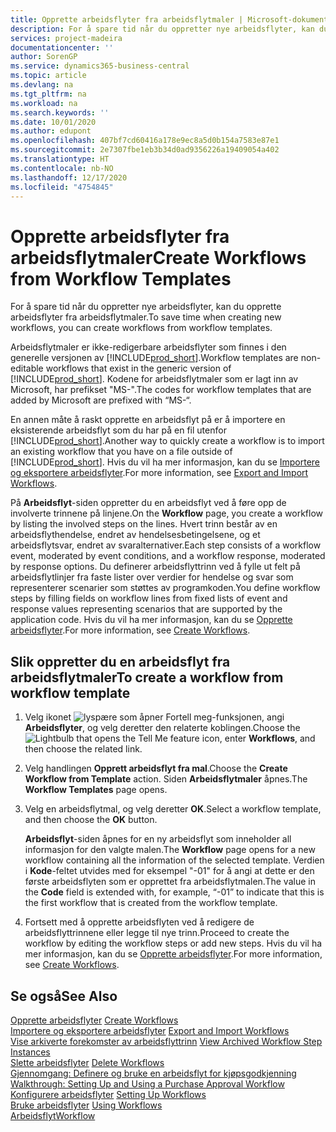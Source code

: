 ```yaml
---
title: Opprette arbeidsflyter fra arbeidsflytmaler | Microsoft-dokumentasjon
description: For å spare tid når du oppretter nye arbeidsflyter, kan du opprette arbeidsflyter fra arbeidsflytmaler.
services: project-madeira
documentationcenter: ''
author: SorenGP
ms.service: dynamics365-business-central
ms.topic: article
ms.devlang: na
ms.tgt_pltfrm: na
ms.workload: na
ms.search.keywords: ''
ms.date: 10/01/2020
ms.author: edupont
ms.openlocfilehash: 407bf7cd60416a178e9ec8a5d0b154a7583e87e1
ms.sourcegitcommit: 2e7307fbe1eb3b34d0ad9356226a19409054a402
ms.translationtype: HT
ms.contentlocale: nb-NO
ms.lasthandoff: 12/17/2020
ms.locfileid: "4754845"
---
```

# <a name="create-workflows-from-workflow-templates"></a><span data-ttu-id="46efc-103">Opprette arbeidsflyter fra arbeidsflytmaler</span><span class="sxs-lookup"><span data-stu-id="46efc-103">Create Workflows from Workflow Templates</span></span>
<span data-ttu-id="46efc-104">For å spare tid når du oppretter nye arbeidsflyter, kan du opprette arbeidsflyter fra arbeidsflytmaler.</span><span class="sxs-lookup"><span data-stu-id="46efc-104">To save time when creating new workflows, you can create workflows from workflow templates.</span></span>  

 <span data-ttu-id="46efc-105">Arbeidsflytmaler er ikke-redigerbare arbeidsflyter som finnes i den generelle versjonen av [!INCLUDE[prod_short](includes/prod_short.md)].</span><span class="sxs-lookup"><span data-stu-id="46efc-105">Workflow templates are non-editable workflows that exist in the generic version of [!INCLUDE[prod_short](includes/prod_short.md)].</span></span> <span data-ttu-id="46efc-106">Kodene for arbeidsflytmaler som er lagt inn av Microsoft, har prefikset "MS-".</span><span class="sxs-lookup"><span data-stu-id="46efc-106">The codes for workflow templates that are added by Microsoft are prefixed with “MS-“.</span></span>  

 <span data-ttu-id="46efc-107">En annen måte å raskt opprette en arbeidsflyt på er å importere en eksisterende arbeidsflyt som du har på en fil utenfor [!INCLUDE[prod_short](includes/prod_short.md)].</span><span class="sxs-lookup"><span data-stu-id="46efc-107">Another way to quickly create a workflow is to import an existing workflow that you have on a file outside of [!INCLUDE[prod_short](includes/prod_short.md)].</span></span> <span data-ttu-id="46efc-108">Hvis du vil ha mer informasjon, kan du se [Importere og eksportere arbeidsflyter](across-how-to-export-and-import-workflows.md).</span><span class="sxs-lookup"><span data-stu-id="46efc-108">For more information, see [Export and Import Workflows](across-how-to-export-and-import-workflows.md).</span></span>  

<span data-ttu-id="46efc-109">På **Arbeidsflyt**-siden oppretter du en arbeidsflyt ved å føre opp de involverte trinnene på linjene.</span><span class="sxs-lookup"><span data-stu-id="46efc-109">On the **Workflow** page, you create a workflow by listing the involved steps on the lines.</span></span> <span data-ttu-id="46efc-110">Hvert trinn består av en arbeidsflythendelse, endret av hendelsesbetingelsene, og et arbeidsflytsvar, endret av svaralternativer.</span><span class="sxs-lookup"><span data-stu-id="46efc-110">Each step consists of a workflow event, moderated by event conditions, and a workflow response, moderated by response options.</span></span> <span data-ttu-id="46efc-111">Du definerer arbeidsflyttrinn ved å fylle ut felt på arbeidsflytlinjer fra faste lister over verdier for hendelse og svar som representerer scenarier som støttes av programkoden.</span><span class="sxs-lookup"><span data-stu-id="46efc-111">You define workflow steps by filling fields on workflow lines from fixed lists of event and response values representing scenarios that are supported by the application code.</span></span> <span data-ttu-id="46efc-112">Hvis du vil ha mer informasjon, kan du se [Opprette arbeidsflyter](across-how-to-create-workflows.md).</span><span class="sxs-lookup"><span data-stu-id="46efc-112">For more information, see [Create Workflows](across-how-to-create-workflows.md).</span></span>  

## <a name="to-create-a-workflow-from-workflow-template"></a><span data-ttu-id="46efc-113">Slik oppretter du en arbeidsflyt fra arbeidsflytmaler</span><span class="sxs-lookup"><span data-stu-id="46efc-113">To create a workflow from workflow template</span></span>  
1.  <span data-ttu-id="46efc-114">Velg ikonet ![lyspære som åpner Fortell meg-funksjonen](media/ui-search/search_small.png "Fortell hva du vil gjøre"), angi **Arbeidsflyter**, og velg deretter den relaterte koblingen.</span><span class="sxs-lookup"><span data-stu-id="46efc-114">Choose the ![Lightbulb that opens the Tell Me feature](media/ui-search/search_small.png "Tell me what you want to do") icon, enter **Workflows**, and then choose the related link.</span></span>  
2.  <span data-ttu-id="46efc-115">Velg handlingen **Opprett arbeidsflyt fra mal**.</span><span class="sxs-lookup"><span data-stu-id="46efc-115">Choose the **Create Workflow from Template** action.</span></span> <span data-ttu-id="46efc-116">Siden **Arbeidsflytmaler** åpnes.</span><span class="sxs-lookup"><span data-stu-id="46efc-116">The **Workflow Templates** page opens.</span></span>  
3.  <span data-ttu-id="46efc-117">Velg en arbeidsflytmal, og velg deretter **OK**.</span><span class="sxs-lookup"><span data-stu-id="46efc-117">Select a workflow template, and then choose the **OK** button.</span></span>  

     <span data-ttu-id="46efc-118">**Arbeidsflyt**-siden åpnes for en ny arbeidsflyt som inneholder all informasjon for den valgte malen.</span><span class="sxs-lookup"><span data-stu-id="46efc-118">The **Workflow** page opens for a new workflow containing all the information of the selected template.</span></span> <span data-ttu-id="46efc-119">Verdien i **Kode**-feltet utvides med for eksempel "-01" for å angi at dette er den første arbeidsflyten som er opprettet fra arbeidsflytmalen.</span><span class="sxs-lookup"><span data-stu-id="46efc-119">The value in the **Code** field is extended with, for example, “-01” to indicate that this is the first workflow that is created from the workflow template.</span></span>  
4.  <span data-ttu-id="46efc-120">Fortsett med å opprette arbeidsflyten ved å redigere de arbeidsflyttrinnene eller legge til nye trinn.</span><span class="sxs-lookup"><span data-stu-id="46efc-120">Proceed to create the workflow by editing the workflow steps or add new steps.</span></span> <span data-ttu-id="46efc-121">Hvis du vil ha mer informasjon, kan du se [Opprette arbeidsflyter](across-how-to-create-workflows.md).</span><span class="sxs-lookup"><span data-stu-id="46efc-121">For more information, see [Create Workflows](across-how-to-create-workflows.md).</span></span>  

## <a name="see-also"></a><span data-ttu-id="46efc-122">Se også</span><span class="sxs-lookup"><span data-stu-id="46efc-122">See Also</span></span>  
 <span data-ttu-id="46efc-123">[Opprette arbeidsflyter](across-how-to-create-workflows.md) </span><span class="sxs-lookup"><span data-stu-id="46efc-123">[Create Workflows](across-how-to-create-workflows.md) </span></span>  
 <span data-ttu-id="46efc-124">[Importere og eksportere arbeidsflyter](across-how-to-export-and-import-workflows.md) </span><span class="sxs-lookup"><span data-stu-id="46efc-124">[Export and Import Workflows](across-how-to-export-and-import-workflows.md) </span></span>  
 <span data-ttu-id="46efc-125">[Vise arkiverte forekomster av arbeidsflyttrinn](across-how-to-view-archived-workflow-step-instances.md) </span><span class="sxs-lookup"><span data-stu-id="46efc-125">[View Archived Workflow Step Instances](across-how-to-view-archived-workflow-step-instances.md) </span></span>  
 <span data-ttu-id="46efc-126">[Slette arbeidsflyter](across-how-to-delete-workflows.md) </span><span class="sxs-lookup"><span data-stu-id="46efc-126">[Delete Workflows](across-how-to-delete-workflows.md) </span></span>  
 <span data-ttu-id="46efc-127">[Gjennomgang: Definere og bruke en arbeidsflyt for kjøpsgodkjenning](walkthrough-setting-up-and-using-a-purchase-approval-workflow.md) </span><span class="sxs-lookup"><span data-stu-id="46efc-127">[Walkthrough: Setting Up and Using a Purchase Approval Workflow](walkthrough-setting-up-and-using-a-purchase-approval-workflow.md) </span></span>  
 <span data-ttu-id="46efc-128">[Konfigurere arbeidsflyter](across-set-up-workflows.md) </span><span class="sxs-lookup"><span data-stu-id="46efc-128">[Setting Up Workflows](across-set-up-workflows.md) </span></span>  
 <span data-ttu-id="46efc-129">[Bruke arbeidsflyter](across-use-workflows.md) </span><span class="sxs-lookup"><span data-stu-id="46efc-129">[Using Workflows](across-use-workflows.md) </span></span>  
 [<span data-ttu-id="46efc-130">Arbeidsflyt</span><span class="sxs-lookup"><span data-stu-id="46efc-130">Workflow</span></span>](across-workflow.md)   
